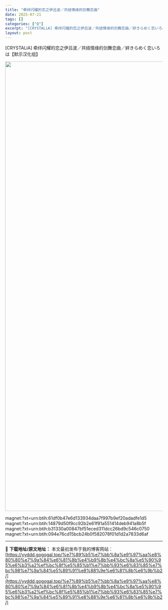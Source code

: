 ```yaml
---
title: "牵绊闪耀的恋之伊吕波／共结情缘的剑舞恋曲"
date: 2025-07-21
tags: []
categories: ["Q"]
excerpt: "[CRYSTALiA] 牵绊闪耀的恋之伊吕波／共结情缘的剑舞恋曲／絆きらめく恋いろは【默示汉化组】 magnet:?xt=urn:btih:61df0b47e6d133934daa7f997b9ef20adadfe1d5 magnet:?xt=urn:btih:14879d50f9cc92b2e61&hellip;"
layout: post
---
```


[CRYSTALiA] 牵绊闪耀的恋之伊吕波／共结情缘的剑舞恋曲／絆きらめく恋いろは【默示汉化组】

<img class="alignnone size-full wp-image-2778" src="https://yyddd.gogogal.top/wp-content/uploads/2025/07/1-1.jpg" alt="" width="2049" height="1440" />

<!--wechatfans start-->

magnet:?xt=urn:btih:61df0b47e6d133934daa7f997b9ef20adadfe1d5
magnet:?xt=urn:btih:14879d50f9cc92b2e61f91a551414deb941a8b5f
magnet:?xt=urn:btih:b31330a00847bf51eced311dcc26bd9c546c0750
magnet:?xt=urn:btih:094e76cd15bcb24b0f582078f01d1d2a7833d6af

<!--wechatfans end-->

---
📖 **下载地址/原文地址：** 本文最初发布于我的博客网站：[https://yyddd.gogogal.top/%e7%89%b5%e7%bb%8a%e9%97%aa%e8%80%80%e7%9a%84%e6%81%8b%e4%b9%8b%e4%bc%8a%e5%90%95%e6%b3%a2%ef%bc%8f%e5%85%b1%e7%bb%93%e6%83%85%e7%bc%98%e7%9a%84%e5%89%91%e8%88%9e%e6%81%8b%e6%9b%b2/](https://yyddd.gogogal.top/%e7%89%b5%e7%bb%8a%e9%97%aa%e8%80%80%e7%9a%84%e6%81%8b%e4%b9%8b%e4%bc%8a%e5%90%95%e6%b3%a2%ef%bc%8f%e5%85%b1%e7%bb%93%e6%83%85%e7%bc%98%e7%9a%84%e5%89%91%e8%88%9e%e6%81%8b%e6%9b%b2/)
